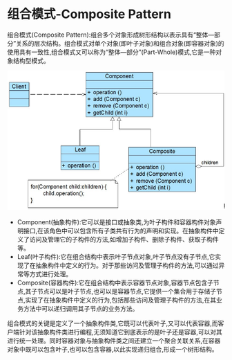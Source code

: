 # 组合模式-Composite Pattern

组合模式\(Composite Pattern\):组合多个对象形成树形结构以表示具有“整体—部分”关系的层次结构。组合模式对单个对象\(即叶子对象\)和组合对象\(即容器对象\)的使用具有一致性,组合模式又可以称为“整体—部分”\(Part-Whole\)模式,它是一种对象结构型模式。

![](../.gitbook/assets/compositepattern.png)

* Component\(抽象构件\):它可以是接口或抽象类,为叶子构件和容器构件对象声明接口,在该角色中可以包含所有子类共有行为的声明和实现。在抽象构件中定义了访问及管理它的子构件的方法,如增加子构件、删除子构件、获取子构件等。
* Leaf\(叶子构件\):它在组合结构中表示叶子节点对象,叶子节点没有子节点,它实现了在抽象构件中定义的行为。对于那些访问及管理子构件的方法,可以通过异常等方式进行处理。
* Composite\(容器构件\):它在组合结构中表示容器节点对象,容器节点包含子节点,其子节点可以是叶子节点,也可以是容器节点,它提供一个集合用于存储子节点,实现了在抽象构件中定义的行为,包括那些访问及管理子构件的方法,在其业务方法中可以递归调用其子节点的业务方法。

组合模式的关键是定义了一个抽象构件类,它既可以代表叶子,又可以代表容器,而客户端针对该抽象构件类进行编程,无须知道它到底表示的是叶子还是容器,可以对其进行统一处理。同时容器对象与抽象构件类之间还建立一个聚合关联关系,在容器对象中既可以包含叶子,也可以包含容器,以此实现递归组合,形成一个树形结构。

